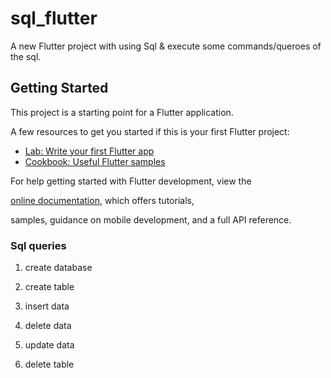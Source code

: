 # sql_flutter

A new Flutter project with using Sql & execute some commands/queroes of the sql.

## Getting Started

This project is a starting point for a Flutter application.

A few resources to get you started if this is your first Flutter project:

- [Lab: Write your first Flutter app](https://docs.flutter.dev/get-started/codelab)
- [Cookbook: Useful Flutter samples](https://docs.flutter.dev/cookbook)

For help getting started with Flutter development, view the

[online documentation](https://docs.flutter.dev/), which offers tutorials,

samples, guidance on mobile development, and a full API reference.


### Sql queries

  1. create database

  2. create table

  3. insert data

  4. delete data

  5. update data

  6. delete table
